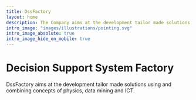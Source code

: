 ```yaml
---
title: DssFactory
layout: home
description: The Company aims at the development tailor made solutions using and combining concepts of physics, data mining and ICT. 
intro_image: "images/illustrations/pointing.svg"
intro_image_absolute: true
intro_image_hide_on_mobile: true
---
```


# Decision Support System Factory

DssFactory aims at the development tailor made solutions using and combining concepts of physics, data mining and ICT. 
